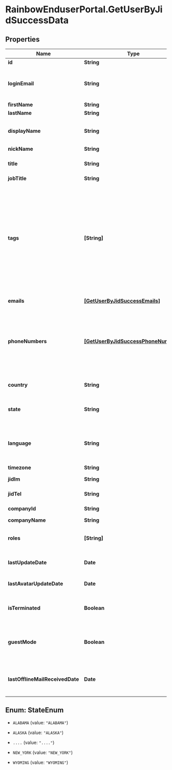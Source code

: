 # RainbowEnduserPortal.GetUserByJidSuccessData

## Properties

Name | Type | Description | Notes
------------ | ------------- | ------------- | -------------
**id** | **String** | User unique identifier | 
**loginEmail** | **String** | DEPRECATED (will be removed in a future release).    User email address (used for login) | 
**firstName** | **String** | User first name | 
**lastName** | **String** | User last name | 
**displayName** | **String** | User display name (firstName + lastName concatenated on server side) | 
**nickName** | **String** | User nickName | 
**title** | **String** | User title (honorifics title, like Mr, Mrs, Sir, Lord, Lady, Dr, Prof,...) | 
**jobTitle** | **String** | User job title | 
**tags** | **[String]** | An Array of free tags associated to the user.    A maximum of 5 tags is allowed, each tag can have a maximum length of 64 characters.    &#x60;tags&#x60; can only be set by users who have administrator rights on the user. The user can&#39;t modify the tags.    The tags are only visible by the user and all users belonging to his organisation/company. | 
**emails** | [**[GetUserByJidSuccessEmails]**](GetUserByJidSuccessEmails.md) | Array of user emails addresses objects | 
**phoneNumbers** | [**[GetUserByJidSuccessPhoneNumbers]**](GetUserByJidSuccessPhoneNumbers.md) | Array of user phone numbers objects.    Phone number objects can:   * be created by user (information filled by user), * come from association with a system (pbx) device (association is done by admin).   | 
**country** | **String** | User country (ISO 3166-1 alpha3 format) | 
**state** | **String** | When country is &#39;USA&#39;, a state can be defined. Else it is not managed. | [optional] 
**language** | **String** | User language (ISO 639-1 code format, with possibility of regional variation. Ex: both &#39;en&#39; and &#39;en-US&#39; are supported) | 
**timezone** | **String** | User timezone name | 
**jidIm** | **String** | User Jabber IM identifier | 
**jidTel** | **String** | User Jabber TEL identifier | 
**companyId** | **String** | User company unique identifier | 
**companyName** | **String** | User company name | 
**roles** | **[String]** | DEPRECATED (will be removed in a future release).    List of user roles (Array of String) | 
**lastUpdateDate** | **Date** | Date of last user update (whatever the field updated) | 
**lastAvatarUpdateDate** | **Date** | Date of last user avatar create/update, null if no avatar | 
**isTerminated** | **Boolean** | Indicates if the Rainbow account of this user has been deleted | 
**guestMode** | **Boolean** | Indicated a user embedded in a chat or conference room, as guest, with limited rights until he finalizes his registration. | 
**lastOfflineMailReceivedDate** | **Date** | The last time the user has received a message to connect to Rainbow from the logged in user | 



## Enum: StateEnum


* `ALABAMA` (value: `"ALABAMA"`)

* `ALASKA` (value: `"ALASKA"`)

* `....` (value: `"...."`)

* `NEW_YORK` (value: `"NEW_YORK"`)

* `WYOMING` (value: `"WYOMING"`)




